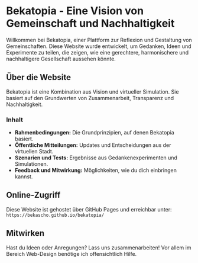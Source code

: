 # Bekatopia - Eine Vision von Gemeinschaft und Nachhaltigkeit

Willkommen bei Bekatopia, einer Plattform zur Reflexion und Gestaltung von Gemeinschaften. Diese Website wurde entwickelt, um Gedanken, Ideen und Experimente zu teilen, die zeigen, wie eine gerechtere, harmonischere und nachhaltigere Gesellschaft aussehen könnte.

## Über die Website
Bekatopia ist eine Kombination aus Vision und virtueller Simulation. Sie basiert auf den Grundwerten von Zusammenarbeit, Transparenz und Nachhaltigkeit.

### Inhalt
- **Rahmenbedingungen:** Die Grundprinzipien, auf denen Bekatopia basiert.
- **Öffentliche Mitteilungen:** Updates und Entscheidungen aus der virtuellen Stadt.
- **Szenarien und Tests:** Ergebnisse aus Gedankenexperimenten und Simulationen.
- **Feedback und Mitwirkung:** Möglichkeiten, wie du dich einbringen kannst.

## Online-Zugriff
Diese Website ist gehostet über GitHub Pages und erreichbar unter:  
`https://bekascho.github.io/bekatopia/`

## Mitwirken
Hast du Ideen oder Anregungen? Lass uns zusammenarbeiten! Vor allem im Bereich Web-Design benötige ich offensichtlich Hilfe.

